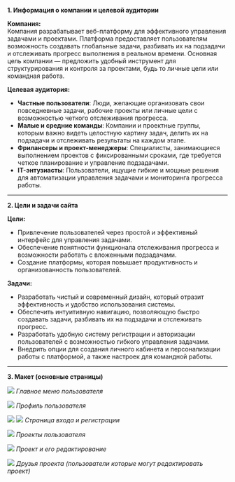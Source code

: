 **1. Информация о компании и целевой аудитории**

**Компания:**  
Компания разрабатывает веб-платформу для эффективного управления задачами и проектами. Платформа предоставляет пользователям возможность создавать глобальные задачи, разбивать их на подзадачи и отслеживать прогресс выполнения в реальном времени. Основная цель компании — предложить удобный инструмент для структурирования и контроля за проектами, будь то личные цели или командная работа.

**Целевая аудитория:**  
- **Частные пользователи**: Люди, желающие организовать свои повседневные задачи, рабочие проекты или личные цели с возможностью четкого отслеживания прогресса.
- **Малые и средние команды**: Компании и проектные группы, которым важно видеть целостную картину задач, делить их на подзадачи и отслеживать результаты на каждом этапе.
- **Фрилансеры и проект-менеджеры**: Специалисты, занимающиеся выполнением проектов с фиксированными сроками, где требуется четкое планирование и управление подзадачами.
- **IT-энтузиасты**: Пользователи, ищущие гибкие и мощные решения для автоматизации управления задачами и мониторинга прогресса работы.

---

**2. Цели и задачи сайта**

**Цели:**  
- Привлечение пользователей через простой и эффективный интерфейс для управления задачами.
- Обеспечение понятности функционала отслеживания прогресса и возможности работать с вложенными подзадачами.
- Создание платформы, которая повышает продуктивность и организованность пользователей.

**Задачи:**  
- Разработать чистый и современный дизайн, который отразит эффективность и удобство использования системы.
- Обеспечить интуитивную навигацию, позволяющую быстро создавать задачи, разбивать их на подзадачи и отслеживать прогресс.
- Разработать удобную систему регистрации и авторизации пользователей с возможностью гибкого управления задачами.
- Внедрить опции для создания личного кабинета и персонализации работы с платформой, а также настроек для командной работы.

---
**3. Макет (основные страницы)**

![](Pasted%20image%2020240912122226.png)
*Главное меню пользователя*

![](Pasted%20image%2020240912121650.png)
*Профиль пользователя*

![](Pasted%20image%2020240912121739.png)
![](Pasted%20image%2020240912121754.png)
*Страница входа и регистрации*

![](Pasted%20image%2020240912121916.png)
*Проекты пользователя*

![](Pasted%20image%2020240912121958.png)
*Проект и его редактирование*

![](Pasted%20image%2020240912122109.png)
*Друзья проекта (пользователи которые могут редактировать проект)*

